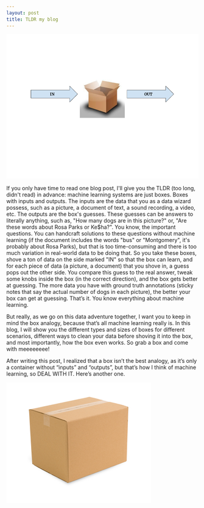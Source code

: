 ```yaml
---
layout: post
title: TLDR my blog
---
```

![Box](/images/inoutbox.png)

If you only have time to read one blog post, I'll give you the TLDR (too long, didn't read) in advance: machine learning systems are just boxes.  Boxes with inputs and outputs.  The inputs are the data that you as a data wizard possess, such as a picture, a document of text, a sound recording, a video, etc.  The outputs are the box's guesses.  These guesses can be answers to literally anything, such as, "How many dogs are in this picture?" or, "Are these words about Rosa Parks or Ke$ha?".  You know, the important questions.  You can handcraft solutions to these questions without machine learning (if the document includes the words "bus" or "Montgomery", it's probably about Rosa Parks), but that is too time-consuming and there is too much variation in real-world data to be doing that.  So you take these boxes, shove a ton of data on the side marked "IN" so that the box can learn, and for each piece of data (a picture, a document) that you shove in, a guess pops out the other side.  You compare this guess to the real answer, tweak some knobs inside the box (in the correct direction), and the box gets better at guessing.  The more data you have with ground truth annotations (sticky notes that say the actual number of dogs in each picture), the better your box can get at guessing.  That’s it.  You know everything about machine learning.  

But really, as we go on this data adventure together, I want you to keep in mind the box analogy, because that’s all machine learning really is.  In this blog, I will show you the different types and sizes of boxes for different scenarios, different ways to clean your data before shoving it into the box, and most importantly, how the box even works.  So grab a box and come with meeeeeeee!

After writing this post, I realized that a box isn’t the best analogy, as it’s only a container without “inputs” and “outputs”, but that’s how I think of machine learning, so DEAL WITH IT.  Here’s another one.

![Another box](/images/box.jpg)
